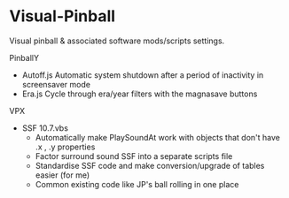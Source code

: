 # Visual-Pinball
Visual pinball & associated software mods/scripts settings.

PinballY
  - Autoff.js Automatic system shutdown after a period of inactivity in screensaver mode
  - Era.js    Cycle through era/year filters with the magnasave buttons

VPX
  - SSF 10.7.vbs
    - Automatically make PlaySoundAt work with objects that don't have .x , .y properties
    - Factor surround sound SSF into a separate scripts file
    - Standardise SSF code and make conversion/upgrade of tables easier (for me) 
    - Common existing code like JP's ball rolling in one place  

